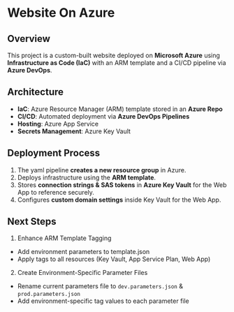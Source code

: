 # Website On Azure

## Overview
This project is a custom-built website deployed on **Microsoft Azure** using **Infrastructure as Code (IaC)** with an ARM template and a CI/CD pipeline via **Azure DevOps**.

## Architecture
- **IaC**: Azure Resource Manager (ARM) template stored in an **Azure Repo**  
- **CI/CD**: Automated deployment via **Azure DevOps Pipelines**  
- **Hosting**: Azure App Service
- **Secrets Management**: Azure Key Vault

## Deployment Process
1. The yaml pipeline **creates a new resource group** in Azure.
2. Deploys infrastructure using the **ARM template**.
3. Stores **connection strings & SAS tokens** in **Azure Key Vault** for the Web App to reference securely.
4. Configures **custom domain settings** inside Key Vault for the Web App.

## Next Steps
1. Enhance ARM Template Tagging
  - Add environment parameters to template.json
  - Apply tags to all resources (Key Vault, App Service Plan, Web App)
2. Create Environment-Specific Parameter Files
  - Rename current parameters file to `dev.parameters.json` & `prod.parameters.json`
  - Add environment-specific tag values to each parameter file
